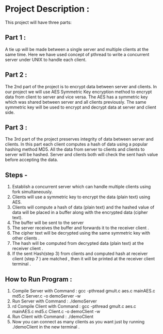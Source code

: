 # Project Description :
This project will have three parts:

## Part 1 :
A tie up will be made between a single server and multiple clients at
the same time. Here we have used concept of pthread to write a concurrent server under UNIX to handle each client.

## Part 2 :
The 2nd part of the project is to encrypt data between server and
clients. In our project we will use AES Symmetric Key encryption method to
encrypt data from client to server and vice versa. The AES has a symmetric
key which was shared between server and all clients previously. The same
symmetric key will be used to encrypt and decrypt data at server and client
side.

## Part 3 : 
The 3rd part of the project preserves integrity of data between
server and clients. In this part each client computes a hash of data using a
popular hashing method MD5. All the data from server to clients and clients
to server will be hashed. Server and clients both will check the sent hash
value before accepting the data.

## Steps -
1. Establish a concurrent server which can handle multiple clients using fork simultaneously.
2. Clients will use a symmetric key to encrypt the data (plain text) using AES.
3. Clients will compute a hash of data (plain text) and the hashed value of data will be placed in a buffer along with the encrypted data (cipher text).
4. The buffer will be sent to the server
5. The server receives the buffer and forwards it to the receiver client .
6. The cipher text will be decrypted using the same symmetric key with other clients .
7. The hash will be computed from decrypted data (plain text) at the receiver client .
8. If the sent Hash(step 3) from clients and computed hash at receiver client (step 7 ) are matched , then it will be printed at the receiver client terminal .

## How to Run Program :
1. Compile Server with Command :
gcc -pthread gmult.c aes.c mainAES.c md5.c Server.c -o demoServer -w
2. Run Server with Command :
./demoServer
3. rd Compile Client with Command :
gcc -pthread gmult.c aes.c mainAES.c md5.c Client.c -o demoClient -w
4. Run Client with Command :
./demoClient
5. Now you can connect as many clients as you want just by running
./demoClient in the new terminal .
